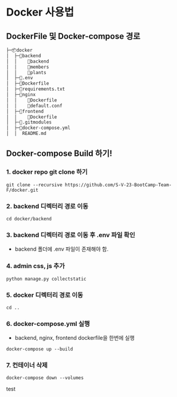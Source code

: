 # Docker 사용법
## DockerFile 및 Docker-compose 경로 


 ```sh
├─📦docker
│  ├─📂backend
│  │    📂backend
│  │    📂members
│  │    📂plants
│  ├─📜.env
│  ├─📜Dockerfile
│  ├─📜requirements.txt
│  ├─📂nginx
│  │    📜Dockerfile
│  │    📜default.conf
│  ├─📂frontend
│  │    📜Dockerfile
│  ├─📜.gitmodules
│  ├─📜docker-compose.yml 
│  │  README.md
```

## Docker-compose Build 하기!
### 1. docker repo git clone 하기
```
git clone --recursive https://github.com/S-V-23-BootCamp-Team-F/docker.git
```

### 2. backend 디렉터리 경로 이동
```
cd docker/backend
```

### 3. backend 디렉터리 경로 이동 후 .env 파일 확인
- backend 폴더에 .env 파일이 존재해야 함.


### 4. admin css, js 추가
```
python manage.py collectstatic          
```

### 5. docker 디렉터리 경로 이동
```
cd ..          
```

### 6. docker-compose.yml 실행
- backend, nginx, frontend dockerfile을 한번에 실행
```
docker-compose up --build
```

### 7. 컨테이너 삭제
```
docker-compose down --volumes
```

test